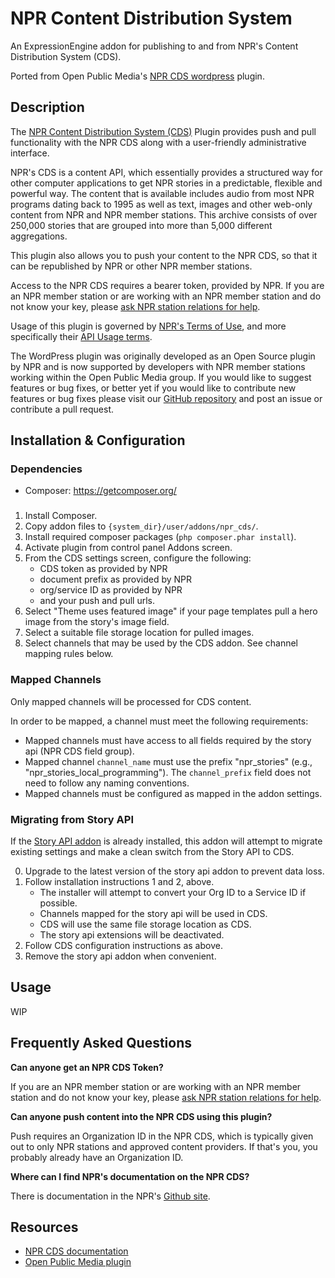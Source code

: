 # NPR Content Distribution System

An ExpressionEngine addon for publishing to and from NPR's Content Distribution System (CDS).

Ported from Open Public Media's [NPR CDS wordpress](https://github.com/openpublicmedia/npr-cds-wordpress) plugin.

## Description

The [NPR Content Distribution System (CDS)](https://npr.github.io/content-distribution-service/) Plugin provides push and pull functionality with the NPR CDS along with a user-friendly administrative interface.

NPR's CDS is a content API, which essentially provides a structured way for other computer applications to get NPR stories in a predictable, flexible and powerful way. The content that is available includes audio from most NPR programs dating back to 1995 as well as text, images and other web-only content from NPR and NPR member stations. This archive consists of over 250,000 stories that are grouped into more than 5,000 different aggregations.

This plugin also allows you to push your content to the NPR CDS, so that it can be republished by NPR or other NPR member stations.

Access to the NPR CDS requires a bearer token, provided by NPR. If you are an NPR member station or are working with an NPR member station and do not know your key, please [ask NPR station relations for help](https://studio.npr.org).

Usage of this plugin is governed by [NPR's Terms of Use](https://www.npr.org/about-npr/179876898/terms-of-use), and more specifically their [API Usage terms](https://www.npr.org/about-npr/179876898/terms-of-use#APIContent).

The WordPress plugin was originally developed as an Open Source plugin by NPR and is now supported by developers with NPR member stations working within the Open Public Media group. If you would like to suggest features or bug fixes, or better yet if you would like to contribute new features or bug fixes please visit our [GitHub repository](https://github.com/OpenPublicMedia/npr-cds-wordpress) and post an issue or contribute a pull request.

## Installation & Configuration

### Dependencies

- Composer: <https://getcomposer.org/>

###

1. Install Composer.
2. Copy addon files to `{system_dir}/user/addons/npr_cds/`.
3. Install required composer packages (`php composer.phar install`).
4. Activate plugin from control panel Addons screen.
5. From the CDS settings screen, configure the following:
    - CDS token as provided by NPR
    - document prefix as provided by NPR
    - org/service ID as provided by NPR
    - and your push and pull urls.
6. Select "Theme uses featured image" if your page templates pull a hero image from the story's image field.
7. Select a suitable file storage location for pulled images.
8. Select channels that may be used by the CDS addon. See channel mapping rules below.

### Mapped Channels

Only mapped channels will be processed for CDS content.

In order to be mapped, a channel must meet the following requirements:

- Mapped channels must have access to all fields required by the story api (NPR CDS field group).
- Mapped channel `channel_name` must use the prefix "npr_stories" (e.g., "npr_stories_local_programming"). The `channel_prefix` field does not need to follow any naming conventions.
- Mapped channels must be configured as mapped in the addon settings.

### Migrating from Story API

If the [Story API addon](https://github.org/willpublicmedia/npr-api-expressionengine) is already installed, this addon will attempt to migrate existing settings and make a clean switch from the Story API to CDS.

0. Upgrade to the latest version of the story api addon to prevent data loss.
1. Follow installation instructions 1 and 2, above.
    - The installer will attempt to convert your Org ID to a Service ID if possible.
    - Channels mapped for the story api will be used in CDS.
    - CDS will use the same file storage location as CDS.
    - The story api extensions will be deactivated.
2. Follow CDS configuration instructions as above.
3. Remove the story api addon when convenient.

## Usage

WIP

## Frequently Asked Questions

**Can anyone get an NPR CDS Token?**

If you are an NPR member station or are working with an NPR member station and do not know your key, please [ask NPR station relations for help](https://studio.npr.org).

**Can anyone push content into the NPR CDS using this plugin?**

Push requires an Organization ID in the NPR CDS, which is typically given out to only NPR stations and approved content providers. If that's you, you probably already have an Organization ID.

**Where can I find NPR's documentation on the NPR CDS?**

There is documentation in the NPR's [Github site](https://npr.github.io/content-distribution-service/).

## Resources

- [NPR CDS documentation](https://npr.github.io/content-distribution-service/)
- [Open Public Media plugin](https://github.com/OpenPublicMedia/npr-cds-wordpress)
